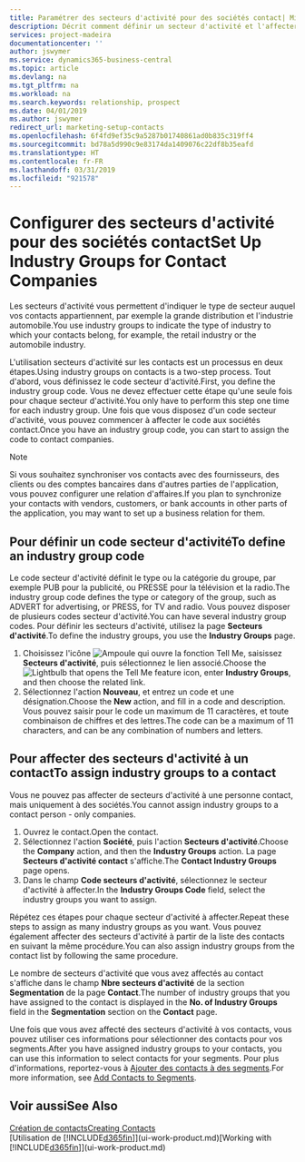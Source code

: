```yaml
---
title: Paramétrer des secteurs d'activité pour des sociétés contact| Microsoft Docs
description: Décrit comment définir un secteur d'activité et l'affecter à une société contact, par exemple, le marché de détail ou l'industrie automobile.
services: project-madeira
documentationcenter: ''
author: jswymer
ms.service: dynamics365-business-central
ms.topic: article
ms.devlang: na
ms.tgt_pltfrm: na
ms.workload: na
ms.search.keywords: relationship, prospect
ms.date: 04/01/2019
ms.author: jswymer
redirect_url: marketing-setup-contacts
ms.openlocfilehash: 6f4fd9ef35c9a5287b01740861ad0b835c319ff4
ms.sourcegitcommit: bd78a5d990c9e83174da1409076c22df8b35eafd
ms.translationtype: HT
ms.contentlocale: fr-FR
ms.lasthandoff: 03/31/2019
ms.locfileid: "921578"
---
```

# <a name="set-up-industry-groups-for-contact-companies"></a><span data-ttu-id="9db44-103">Configurer des secteurs d'activité pour des sociétés contact</span><span class="sxs-lookup"><span data-stu-id="9db44-103">Set Up Industry Groups for Contact Companies</span></span>
<span data-ttu-id="9db44-104">Les secteurs d'activité vous permettent d'indiquer le type de secteur auquel vos contacts appartiennent, par exemple la grande distribution et l'industrie automobile.</span><span class="sxs-lookup"><span data-stu-id="9db44-104">You use industry groups to indicate the type of industry to which your contacts belong, for example, the retail industry or the automobile industry.</span></span>

<span data-ttu-id="9db44-105">L'utilisation secteurs d'activité sur les contacts est un processus en deux étapes.</span><span class="sxs-lookup"><span data-stu-id="9db44-105">Using industry groups on contacts is a two-step process.</span></span> <span data-ttu-id="9db44-106">Tout d'abord, vous définissez le code secteur d'activité.</span><span class="sxs-lookup"><span data-stu-id="9db44-106">First, you define the industry group code.</span></span> <span data-ttu-id="9db44-107">Vous ne devez effectuer cette étape qu'une seule fois pour chaque secteur d'activité.</span><span class="sxs-lookup"><span data-stu-id="9db44-107">You only have to perform this step one time for each industry group.</span></span> <span data-ttu-id="9db44-108">Une fois que vous disposez d'un code secteur d'activité, vous pouvez commencer à affecter le code aux sociétés contact.</span><span class="sxs-lookup"><span data-stu-id="9db44-108">Once you have an industry group code, you can start to assign the code to contact companies.</span></span>

> [!NOTE]  
>   <span data-ttu-id="9db44-109">Si vous souhaitez synchroniser vos contacts avec des fournisseurs, des clients ou des comptes bancaires dans d'autres parties de l'application, vous pouvez configurer une relation d'affaires.</span><span class="sxs-lookup"><span data-stu-id="9db44-109">If you plan to synchronize your contacts with vendors, customers, or bank accounts in other parts of the application, you may want to set up a business relation for them.</span></span>

## <a name="to-define-an-industry-group-code"></a><span data-ttu-id="9db44-110">Pour définir un code secteur d'activité</span><span class="sxs-lookup"><span data-stu-id="9db44-110">To define an industry group code</span></span>
<span data-ttu-id="9db44-111">Le code secteur d'activité définit le type ou la catégorie du groupe, par exemple PUB pour la publicité, ou PRESSE pour la télévision et la radio.</span><span class="sxs-lookup"><span data-stu-id="9db44-111">The industry group code defines the type or category of the group, such as ADVERT for advertising, or PRESS, for TV and radio.</span></span> <span data-ttu-id="9db44-112">Vous pouvez disposer de plusieurs codes secteur d'activité.</span><span class="sxs-lookup"><span data-stu-id="9db44-112">You can have several industry group codes.</span></span> <span data-ttu-id="9db44-113">Pour définir les secteurs d'activité, utilisez la page **Secteurs d'activité**.</span><span class="sxs-lookup"><span data-stu-id="9db44-113">To define the industry groups, you use the **Industry Groups** page.</span></span>

1. <span data-ttu-id="9db44-114">Choisissez l'icône ![Ampoule qui ouvre la fonction Tell Me](media/ui-search/search_small.png "Dites-moi ce que vous voulez faire"), saisissez **Secteurs d'activité**, puis sélectionnez le lien associé.</span><span class="sxs-lookup"><span data-stu-id="9db44-114">Choose the ![Lightbulb that opens the Tell Me feature](media/ui-search/search_small.png "Tell me what you want to do") icon, enter **Industry Groups**, and then choose the related link.</span></span>
2. <span data-ttu-id="9db44-115">Sélectionnez l'action **Nouveau**, et entrez un code et une désignation.</span><span class="sxs-lookup"><span data-stu-id="9db44-115">Choose the **New** action, and fill in a code and description.</span></span> <span data-ttu-id="9db44-116">Vous pouvez saisir pour le code un maximum de 11 caractères, et toute combinaison de chiffres et des lettres.</span><span class="sxs-lookup"><span data-stu-id="9db44-116">The code can be a maximum of 11 characters, and can be any combination of numbers and letters.</span></span>

## <a name="AssignIndustryGroupContact"></a> <span data-ttu-id="9db44-117">Pour affecter des secteurs d'activité à un contact</span><span class="sxs-lookup"><span data-stu-id="9db44-117">To assign industry groups to a contact</span></span>
<span data-ttu-id="9db44-118">Vous ne pouvez pas affecter de secteurs d'activité à une personne contact, mais uniquement à des sociétés.</span><span class="sxs-lookup"><span data-stu-id="9db44-118">You cannot assign industry groups to a contact person - only companies.</span></span>

1. <span data-ttu-id="9db44-119">Ouvrez le contact.</span><span class="sxs-lookup"><span data-stu-id="9db44-119">Open the contact.</span></span>
2. <span data-ttu-id="9db44-120">Sélectionnez l'action **Société**, puis l'action **Secteurs d'activité**.</span><span class="sxs-lookup"><span data-stu-id="9db44-120">Choose the **Company** action, and then the **Industry Groups** action.</span></span> <span data-ttu-id="9db44-121">La page **Secteurs d'activité contact** s'affiche.</span><span class="sxs-lookup"><span data-stu-id="9db44-121">The **Contact Industry Groups** page opens.</span></span>
3. <span data-ttu-id="9db44-122">Dans le champ **Code secteurs d'activité**, sélectionnez le secteur d'activité à affecter.</span><span class="sxs-lookup"><span data-stu-id="9db44-122">In the **Industry Groups Code** field, select the industry groups you want to assign.</span></span>

<span data-ttu-id="9db44-123">Répétez ces étapes pour chaque secteur d'activité à affecter.</span><span class="sxs-lookup"><span data-stu-id="9db44-123">Repeat these steps to assign as many industry groups as you want.</span></span> <span data-ttu-id="9db44-124">Vous pouvez également affecter des secteurs d'activité à partir de la liste des contacts en suivant la même procédure.</span><span class="sxs-lookup"><span data-stu-id="9db44-124">You can also assign industry groups from the contact list by following the same procedure.</span></span>

<span data-ttu-id="9db44-125">Le nombre de secteurs d'activité que vous avez affectés au contact s'affiche dans le champ **Nbre secteurs d'activité** de la section **Segmentation** de la page **Contact**.</span><span class="sxs-lookup"><span data-stu-id="9db44-125">The number of industry groups that you have assigned to the contact is displayed in the **No. of Industry Groups** field in the **Segmentation** section on the **Contact** page.</span></span>

<span data-ttu-id="9db44-126">Une fois que vous avez affecté des secteurs d'activité à vos contacts, vous pouvez utiliser ces informations pour sélectionner des contacts pour vos segments.</span><span class="sxs-lookup"><span data-stu-id="9db44-126">After you have assigned industry groups to your contacts, you can use this information to select contacts for your segments.</span></span> <span data-ttu-id="9db44-127">Pour plus d'informations, reportez-vous à [Ajouter des contacts à des segments](marketing-add-contact-segment.md).</span><span class="sxs-lookup"><span data-stu-id="9db44-127">For more information, see [Add Contacts to Segments](marketing-add-contact-segment.md).</span></span>

## <a name="see-also"></a><span data-ttu-id="9db44-128">Voir aussi</span><span class="sxs-lookup"><span data-stu-id="9db44-128">See Also</span></span>
[<span data-ttu-id="9db44-129">Création de contacts</span><span class="sxs-lookup"><span data-stu-id="9db44-129">Creating Contacts</span></span>](marketing-create-contact-companies.md)  
<span data-ttu-id="9db44-130">[Utilisation de [!INCLUDE[d365fin](includes/d365fin_md.md)]](ui-work-product.md)</span><span class="sxs-lookup"><span data-stu-id="9db44-130">[Working with [!INCLUDE[d365fin](includes/d365fin_md.md)]](ui-work-product.md)</span></span>
